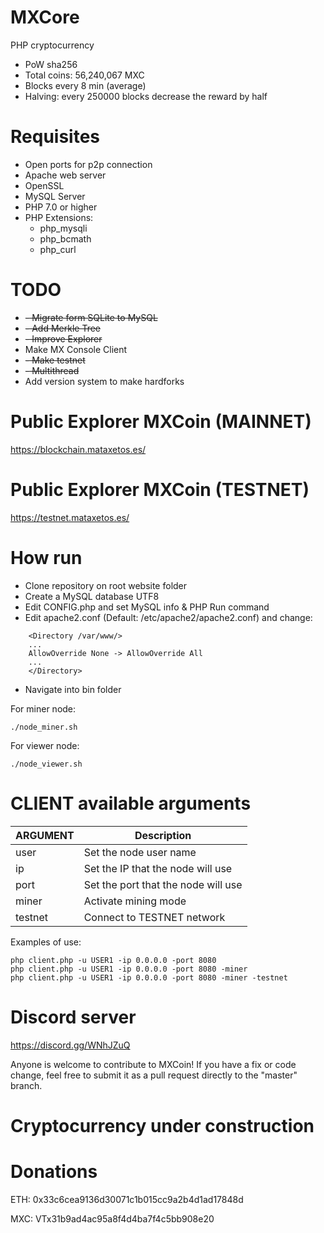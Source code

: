 # MXCore
PHP cryptocurrency

- PoW sha256
- Total coins: 56,240,067 MXC
- Blocks every 8 min (average)
- Halving: every 250000 blocks decrease the reward by half

# Requisites

- Open ports for p2p connection
- Apache web server
- OpenSSL
- MySQL Server
- PHP 7.0 or higher
- PHP Extensions:
  - php_mysqli
  - php_bcmath
  - php_curl
  
# TODO
- ~~- Migrate form SQLite to MySQL~~
- ~~- Add Merkle Tree~~
- ~~- Improve Explorer~~
- Make MX Console Client
- ~~- Make testnet~~
- ~~- Multithread~~
- Add version system to make hardforks
  
# Public Explorer MXCoin (MAINNET)

https://blockchain.mataxetos.es/

# Public Explorer MXCoin (TESTNET)
https://testnet.mataxetos.es/

# How run
- Clone repository on root website folder
- Create a MySQL database UTF8
- Edit CONFIG.php and set MySQL info & PHP Run command
- Edit apache2.conf (Default: /etc/apache2/apache2.conf) and change:
```
    <Directory /var/www/>
    ...
    AllowOverride None -> AllowOverride All
    ...
    </Directory>
```

- Navigate into bin folder

For miner node:
```
./node_miner.sh
```

For viewer node:
```
./node_viewer.sh
```
  
# CLIENT available arguments
|ARGUMENT   	|Description   	|
|---	|---	|
|user   	|Set the node user name   	|
|ip   	|Set the IP that the node will use   	|
|port   	|Set the port that the node will use   	|
|miner   	|Activate mining mode   	|
|testnet   	|Connect to TESTNET network   	|

Examples of use:
```
php client.php -u USER1 -ip 0.0.0.0 -port 8080
php client.php -u USER1 -ip 0.0.0.0 -port 8080 -miner
php client.php -u USER1 -ip 0.0.0.0 -port 8080 -miner -testnet
```

# Discord server
https://discord.gg/WNhJZuQ

Anyone is welcome to contribute to MXCoin! 
If you have a fix or code change, feel free to submit it as a pull request directly to the "master" branch.

# Cryptocurrency under construction

# Donations
ETH: 0x33c6cea9136d30071c1b015cc9a2b4d1ad17848d

MXC: VTx31b9ad4ac95a8f4d4ba7f4c5bb908e20
